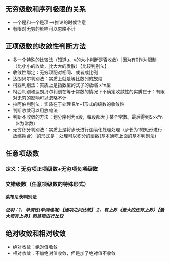 ## 无穷级数和序列极限的关系
- 一个是和一个是项-->推论的时候注意
- 有限对无穷的影响可以忽略不计

## 正项级数的收敛性判断方法
- 多一个特殊的比较法（知道u、v的大小判断是否收敛）|因为有0作为限制    （比小小的收敛，比大大的发散）【比较判别法】
- 收敛性绑定：无穷项配对相同、或者成比例
- 达朗贝尔判别法：实质上就是等比数列的放缩  
- 柯西判别法：实质上是指数型的式子的放缩   x^n型  
- 柯西判别和达朗贝尔判别在等于常数的情况下不确定收敛性的实质在于：有限对无穷的影响可以忽略不计
- 拉阿伯判别法：实质在于处理 R/n+1形式的级数的收敛性
- 判断收敛可以用放缩法
- 判断不收敛的方法：划分序列为n段，每段都大于某个常数。最后得到S>k*n（k为常数）
- 无穷积分判别法：实质上是将步长进行连续化处理处理（步长为1的矩形进行放缩拟合）|的形式是：处理可以积分的函数(基本通吃上面的基本判别法)
## 任意项级数
### 定义：无穷项正项级数+无穷项负项级数
### 交错级数（任意项级数的特殊形式）
#### 莱布尼茨判别法
##### 证明：1、单调性(单调递增)【通项之间比较】    2、有上界（最大的还有上界）【最大项有上界】和首项进行比较


## 绝对收敛和相对收敛
- 绝对收敛：绝对值收敛
- 相对收敛：不加绝对值收敛，但是加了绝对值不收敛

